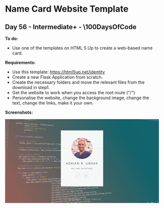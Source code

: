 # Name Card Website Template
## Day 56 - Intermediate+ - \100DaysOfCode

**To do:**
* Use one of the templates on HTML 5 Up to create a web-based name card.

**Requirements:**
* Use this template: https://html5up.net/identity
* Create a new Flask Application from scratch.
* Create the necessary folders and move the relevant files from the download in step1.
* Get the website to work when you access the root route ("/")
* Personalise the website, change the background image, change the text, change the links, make it your own.

**Screenshots:**

![](https://github.com/adrianurdar/100DaysOfCode-Bootcamp/blob/main/Day-056/screenshots/Screen%20Shot%202020-12-26%20at%208.57.03%20AM.png)
